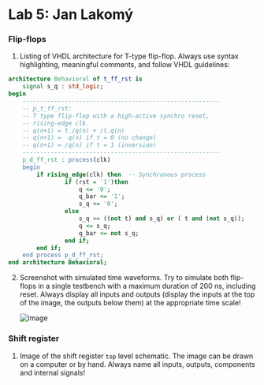# Lab 5: Jan Lakomý

### Flip-flops

1. Listing of VHDL architecture for T-type flip-flop. Always use syntax highlighting, meaningful comments, and follow VHDL guidelines:

```vhdl
architecture Behavioral of t_ff_rst is
    signal s_q : std_logic;
begin
    --------------------------------------------------------
    -- p_t_ff_rst:
    -- T type flip-flop with a high-active synchro reset,
    -- rising-edge clk.
    -- q(n+1) = t./q(n) + /t.q(n)
    -- q(n+1) =  q(n) if t = 0 (no change)
    -- q(n+1) = /q(n) if t = 1 (inversion)
    --------------------------------------------------------
    p_d_ff_rst : process(clk)
    begin
        if rising_edge(clk) then  -- Synchronous process
                if (rst = '1')then               
                    q <= '0';
                    q_bar <= '1';  
                    s_q <= '0';                              
                else
                    s_q <= ((not t) and s_q) or ( t and (not s_q));
                    q <= s_q;
                    q_bar <= not s_q;
                end if;
        end if;
    end process p_d_ff_rst;
end architecture Behavioral;
```

2. Screenshot with simulated time waveforms. Try to simulate both flip-flops in a single testbench with a maximum duration of 200 ns, including reset. Always display all inputs and outputs (display the inputs at the top of the image, the outputs below them) at the appropriate time scale!

   ![image](https://user-images.githubusercontent.com/99763701/159455378-f333a770-aa3d-4d94-af59-411fcf49ce5f.png)

### Shift register

1. Image of the shift register `top` level schematic. The image can be drawn on a computer or by hand. Always name all inputs, outputs, components and internal signals!

  
